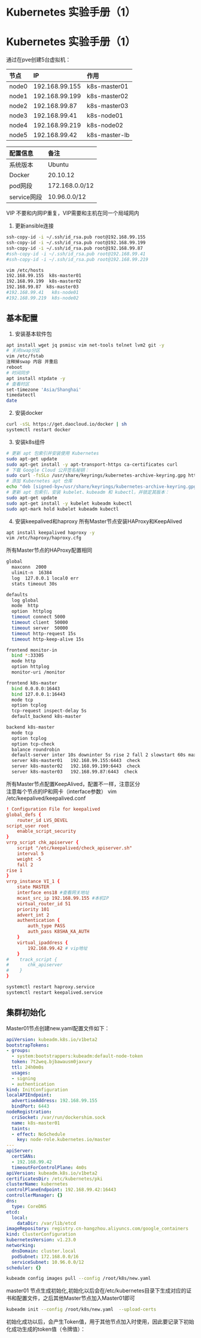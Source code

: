# Kubernetes 实验手册（1）


# Kubernetes 实验手册（1）
通过在pve创建5台虚拟机：  

|节点|IP|作用|
|:----|:----|:----|
|node0|192.168.99.155|k8s-master01|
|node1|192.168.99.199|k8s-master02|
|node2|192.168.99.87|k8s-master03|
|node3|192.168.99.41|k8s-node01|
|node4|192.168.99.219|k8s-node02|
|node5|192.168.99.42|k8s-master-lb|

|配置信息|备注|
|:----|:----|
|系统版本|Ubuntu|
|Docker|20.10.12|
|pod网段|172.168.0.0/12|
|service网段|10.96.0.0/12|

VIP 不要和内网IP重复，VIP需要和主机在同一个局域网内  


1. 更新ansible连接  
```sh
ssh-copy-id -i ~/.ssh/id_rsa.pub root@192.168.99.155
ssh-copy-id -i ~/.ssh/id_rsa.pub root@192.168.99.199
ssh-copy-id -i ~/.ssh/id_rsa.pub root@192.168.99.87
#ssh-copy-id -i ~/.ssh/id_rsa.pub root@192.168.99.41
#ssh-copy-id -i ~/.ssh/id_rsa.pub root@192.168.99.219
```
```sh
vim /etc/hosts
192.168.99.155  k8s-master01
192.168.99.199  k8s-master02
192.168.99.87  k8s-master03
#192.168.99.41   k8s-node01
#192.168.99.219  k8s-node02
```
## 基本配置
1. 安装基本软件包
```sh
apt install wget jq psmisc vim net-tools telnet lvm2 git -y
# 关闭swap分区
vim /etc/fstab
注释掉swap 内容 并重启
reboot
# 时间同步
apt install ntpdate -y
# 查看时区
set-timezone 'Asia/Shanghai'
timedatectl
date
```
2. 安装docker
```sh
curl -sSL https://get.daocloud.io/docker | sh
systemctl restart docker
```
3. 安装k8s组件
```sh
# 更新 apt 包索引并安装使用 Kubernetes 
sudo apt-get update
sudo apt-get install -y apt-transport-https ca-certificates curl
# 下载 Google Cloud 公开签名秘钥：
sudo curl -fsSLo /usr/share/keyrings/kubernetes-archive-keyring.gpg https://packages.cloud.google.com/apt/doc/apt-key.gpg
# 添加 Kubernetes apt 仓库
echo "deb [signed-by=/usr/share/keyrings/kubernetes-archive-keyring.gpg] https://apt.kubernetes.io/ kubernetes-xenial main" | sudo tee /etc/apt/sources.list.d/kubernetes.list
# 更新 apt 包索引，安装 kubelet、kubeadm 和 kubectl，并锁定其版本：
sudo apt-get update
sudo apt-get install -y kubelet kubeadm kubectl
sudo apt-mark hold kubelet kubeadm kubectl

```

4. 安装keepalived和haproxy
所有Master节点安装HAProxy和KeepAlived
```sh
apt install keepalived haproxy -y
vim /etc/haproxy/haproxy.cfg 
```
所有Master节点的HAProxy配置相同

```sh
global
  maxconn  2000
  ulimit-n  16384
  log  127.0.0.1 local0 err
  stats timeout 30s

defaults
  log global
  mode  http
  option  httplog
  timeout connect 5000
  timeout client  50000
  timeout server  50000
  timeout http-request 15s
  timeout http-keep-alive 15s

frontend monitor-in
  bind *:33305
  mode http
  option httplog
  monitor-uri /monitor

frontend k8s-master
  bind 0.0.0.0:16443
  bind 127.0.0.1:16443
  mode tcp
  option tcplog
  tcp-request inspect-delay 5s
  default_backend k8s-master

backend k8s-master
  mode tcp
  option tcplog
  option tcp-check
  balance roundrobin
  default-server inter 10s downinter 5s rise 2 fall 2 slowstart 60s maxconn 250 maxqueue 256 weight 100
  server k8s-master01	192.168.99.155:6443  check
  server k8s-master02	192.168.99.199:6443  check
  server k8s-master03	192.168.99.87:6443  check
```
所有Master节点配置KeepAlived，配置不一样，注意区分  
注意每个节点的IP和网卡（interface参数）
vim /etc/keepalived/keepalived.conf
```conf
! Configuration File for keepalived
global_defs {
    router_id LVS_DEVEL
script_user root
    enable_script_security
}
vrrp_script chk_apiserver {
    script "/etc/keepalived/check_apiserver.sh"
    interval 5
    weight -5
    fall 2  
rise 1
}
vrrp_instance VI_1 {
    state MASTER
    interface ens18 #查看网关地址
    mcast_src_ip 192.168.99.155 #本机IP
    virtual_router_id 51
    priority 101
    advert_int 2
    authentication {
        auth_type PASS
        auth_pass K8SHA_KA_AUTH
    }
    virtual_ipaddress {
        192.168.99.42 # vip地址
    }
#    track_script {
#       chk_apiserver
#    }
}
```
```sh
systemctl restart haproxy.service
systemctl restart keepalived.service
```


## 集群初始化
Master01节点创建new.yaml配置文件如下：  
```yaml
apiVersion: kubeadm.k8s.io/v1beta2
bootstrapTokens:
- groups:
  - system:bootstrappers:kubeadm:default-node-token
  token: 7t2weq.bjbawausm0jaxury
  ttl: 24h0m0s
  usages:
  - signing
  - authentication
kind: InitConfiguration
localAPIEndpoint:
  advertiseAddress: 192.168.99.155
  bindPort: 6443
nodeRegistration:
  criSocket: /var/run/dockershim.sock
  name: k8s-master01
  taints:
  - effect: NoSchedule
    key: node-role.kubernetes.io/master
---
apiServer:
  certSANs:
  - 192.168.99.42
  timeoutForControlPlane: 4m0s
apiVersion: kubeadm.k8s.io/v1beta2
certificatesDir: /etc/kubernetes/pki
clusterName: kubernetes
controlPlaneEndpoint: 192.168.99.42:16443
controllerManager: {}
dns:
  type: CoreDNS
etcd:
  local:
    dataDir: /var/lib/etcd
imageRepository: registry.cn-hangzhou.aliyuncs.com/google_containers
kind: ClusterConfiguration
kubernetesVersion: v1.23.0
networking:
  dnsDomain: cluster.local
  podSubnet: 172.168.0.0/16
  serviceSubnet: 10.96.0.0/12
scheduler: {}

```

```sh
kubeadm config images pull --config /root/k8s/new.yaml 
```
master01 节点生成初始化,初始化以后会在/etc/kubernetes目录下生成对应的证书和配置文件，之后其他Master节点加入Master01即可
```sh
kubeadm init --config /root/k8s/new.yaml  --upload-certs
```
初始化成功以后，会产生Token值，用于其他节点加入时使用，因此要记录下初始化成功生成的token值（令牌值）：  


